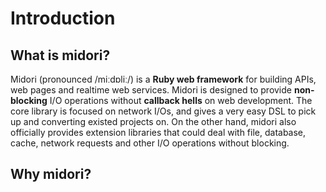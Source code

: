 # Introduction

## What is midori?

Midori (pronounced /miːdɒliː/) is a **Ruby web framework** for building APIs, web pages and realtime web services. Midori is designed to provide **non-blocking** I/O operations without **callback hells** on web development. The core library is focused on network I/Os, and gives a very easy DSL to pick up and converting existed projects on. On the other hand, midori also officially provides extension libraries that could deal with file, database, cache, network requests and other I/O operations without blocking.

## Why midori?

